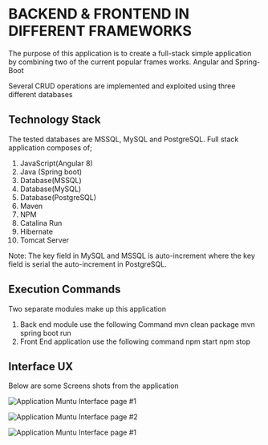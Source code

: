 # BACKEND & FRONTEND IN DIFFERENT FRAMEWORKS

The purpose of this application is to create a full-stack simple application by combining two of the current popular frames works. Angular and Spring-Boot

Several CRUD operations are implemented and exploited using three different databases

## Technology Stack

The tested databases are MSSQL, MySQL and PostgreSQL. Full stack application composes of;
1. JavaScript(Angular 8)
2. Java (Spring boot)
3. Database(MSSQL)
4. Database(MySQL)
5. Database(PostgreSQL)
6. Maven
7. NPM
8. Catalina Run
9. Hibernate
10. Tomcat Server

Note: The key field in MySQL and MSSQL is auto-increment where the key field is serial the auto-increment in PostgreSQL. 

## Execution Commands

Two separate modules make up this application
1. Back end module use the following Command
    mvn clean package
        mvn spring boot run
2. Front End application use the following command
        npm start
        npm stop

## Interface UX
 Below are some Screens shots from the application

![ Application Muntu Interface page #1 ](https://github.com/LINOSNCHENA/Fullstack-system-in-SpringAngularMSSQL-APP/blob/master/page1.png)

![ Application Muntu Interface page #2 ](https://github.com/LINOSNCHENA/Fullstack-system-in-SpringAngularMSSQL-APP/blob/master/page2.png)

![ Application Muntu Interface page #1 ](https://github.com/LINOSNCHENA/Fullstack-system-in-SpringAngularMSSQL-APP/blob/master/page2.png)
 


